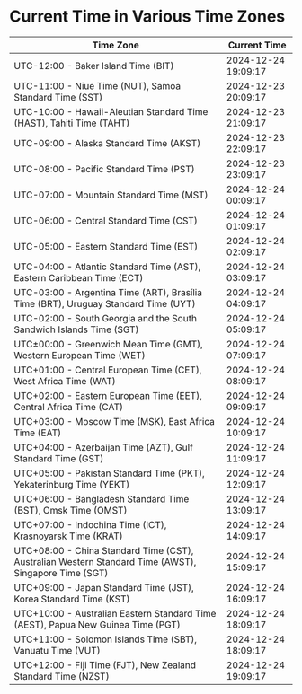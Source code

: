 # Current Time in Various Time Zones

| Time Zone | Current Time |
|-----------|--------------|
| UTC-12:00 - Baker Island Time (BIT) | 2024-12-24 19:09:17 |
| UTC-11:00 - Niue Time (NUT), Samoa Standard Time (SST) | 2024-12-23 20:09:17 |
| UTC-10:00 - Hawaii-Aleutian Standard Time (HAST), Tahiti Time (TAHT) | 2024-12-23 21:09:17 |
| UTC-09:00 - Alaska Standard Time (AKST) | 2024-12-23 22:09:17 |
| UTC-08:00 - Pacific Standard Time (PST) | 2024-12-23 23:09:17 |
| UTC-07:00 - Mountain Standard Time (MST) | 2024-12-24 00:09:17 |
| UTC-06:00 - Central Standard Time (CST) | 2024-12-24 01:09:17 |
| UTC-05:00 - Eastern Standard Time (EST) | 2024-12-24 02:09:17 |
| UTC-04:00 - Atlantic Standard Time (AST), Eastern Caribbean Time (ECT) | 2024-12-24 03:09:17 |
| UTC-03:00 - Argentina Time (ART), Brasília Time (BRT), Uruguay Standard Time (UYT) | 2024-12-24 04:09:17 |
| UTC-02:00 - South Georgia and the South Sandwich Islands Time (SGT) | 2024-12-24 05:09:17 |
| UTC±00:00 - Greenwich Mean Time (GMT), Western European Time (WET) | 2024-12-24 07:09:17 |
| UTC+01:00 - Central European Time (CET), West Africa Time (WAT) | 2024-12-24 08:09:17 |
| UTC+02:00 - Eastern European Time (EET), Central Africa Time (CAT) | 2024-12-24 09:09:17 |
| UTC+03:00 - Moscow Time (MSK), East Africa Time (EAT) | 2024-12-24 10:09:17 |
| UTC+04:00 - Azerbaijan Time (AZT), Gulf Standard Time (GST) | 2024-12-24 11:09:17 |
| UTC+05:00 - Pakistan Standard Time (PKT), Yekaterinburg Time (YEKT) | 2024-12-24 12:09:17 |
| UTC+06:00 - Bangladesh Standard Time (BST), Omsk Time (OMST) | 2024-12-24 13:09:17 |
| UTC+07:00 - Indochina Time (ICT), Krasnoyarsk Time (KRAT) | 2024-12-24 14:09:17 |
| UTC+08:00 - China Standard Time (CST), Australian Western Standard Time (AWST), Singapore Time (SGT) | 2024-12-24 15:09:17 |
| UTC+09:00 - Japan Standard Time (JST), Korea Standard Time (KST) | 2024-12-24 16:09:17 |
| UTC+10:00 - Australian Eastern Standard Time (AEST), Papua New Guinea Time (PGT) | 2024-12-24 18:09:17 |
| UTC+11:00 - Solomon Islands Time (SBT), Vanuatu Time (VUT) | 2024-12-24 18:09:17 |
| UTC+12:00 - Fiji Time (FJT), New Zealand Standard Time (NZST) | 2024-12-24 19:09:17 |
